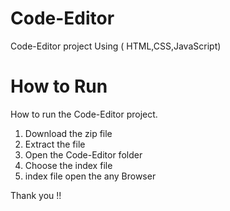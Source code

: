
# Code-Editor

Code-Editor project Using ( HTML,CSS,JavaScript)


# How to Run

How to run the Code-Editor project.
1. Download the zip file
2. Extract the file 
3. Open the Code-Editor folder
4. Choose the index file
5. index file open the any Browser

Thank you !!
